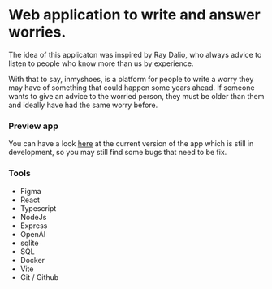# Web application to write and answer worries.

The idea of this applicaton was inspired by Ray Dalio, who always advice to listen to people who know more than us by experience.

With that to say, inmyshoes, is a platform for people to write a worry they may have of something that could happen some years ahead. If someone wants to give an advice to the worried person, they must be older than them and ideally have had the same worry before.

### Preview app
You can have a look [here](https://inmyshoes.space/) at the current version of the app which is still in development, so you may still find some bugs that need to be fix.

### Tools
- Figma
- React
- Typescript
- NodeJs
- Express
- OpenAI
- sqlite
- SQL
- Docker
- Vite
- Git / Github
